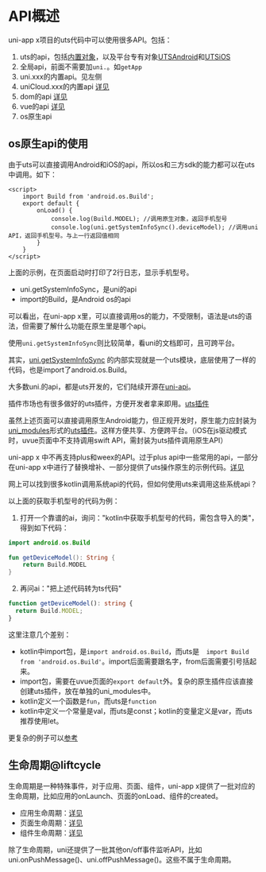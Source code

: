 # API概述

uni-app x项目的uts代码中可以使用很多API。包括：

1. uts的api，包括[内置对象](../uts/buildin-object-api/global.md)，以及平台专有对象[UTSAndroid](../uts/utsandroid.md)和[UTSiOS](../uts/utsios.md)
2. 全局api，前面不需要加`uni.`。如`getApp`
3. uni.xxx的内置api。见左侧
4. uniCloud.xxx的内置api [详见](./unicloud/README.md)
5. dom的api [详见](../dom/README.md)
6. vue的api [详见](../vue/README.md)
7. os原生api
	
## os原生api的使用
由于uts可以直接调用Android和iOS的api，所以os和三方sdk的能力都可以在uts中调用。如下：

```vue
<script>
	import Build from 'android.os.Build';
	export default {
		onLoad() {
			console.log(Build.MODEL); //调用原生对象，返回手机型号
			console.log(uni.getSystemInfoSync().deviceModel); //调用uni API，返回手机型号。与上一行返回值相同
		}
	}
</script>
```

上面的示例，在页面启动时打印了2行日志，显示手机型号。

- uni.getSystemInfoSync，是uni的api
- import的Build，是Android os的api

可以看出，在uni-app x里，可以直接调用os的能力，不受限制，语法是uts的语法，但需要了解什么功能在原生里是哪个api。

使用`uni.getSystemInfoSync`则比较简单，看uni的文档即可，且可跨平台。

其实，[uni.getSystemInfoSync](https://gitcode.net/dcloud/uni-api/-/blob/master/uni_modules/uni-getSystemInfo/utssdk/app-android/index.uts) 的内部实现就是一个uts模块，底层使用了一样的代码，也是import了android.os.Build。

大多数uni.的api，都是uts开发的，它们陆续开源在[uni-api](https://gitcode.net/dcloud/uni-api)。

插件市场也有很多做好的uts插件，方便开发者拿来即用。[uts插件](https://ext.dcloud.net.cn/?cat1=8&type=UpdatedDate)

虽然上述页面可以直接调用原生Android能力，但正规开发时，原生能力应封装为[uni_modules](https://uniapp.dcloud.net.cn/plugin/uni_modules.html)形式的[uts插件](https://uniapp.dcloud.net.cn/plugin/uts-plugin.html)。这样方便共享、方便跨平台。（iOS在js驱动模式时，uvue页面中不支持调用swift API，需封装为uts插件调用原生API）

uni-app x 中不再支持plus和weex的API。过于plus api中一些常用的api，一部分在uni-app x中进行了替换增补、一部分提供了uts操作原生的示例代码。[详见](ext.md)

网上可以找到很多kotlin调用系统api的代码，但如何使用uts来调用这些系统api？

以上面的获取手机型号的代码为例：

1. 打开一个靠谱的ai，询问："kotlin中获取手机型号的代码，需包含导入的类"，得到如下代码：
```kotlin
import android.os.Build  
  
fun getDeviceModel(): String {  
    return Build.MODEL  
}
```

2. 再问ai："把上述代码转为ts代码"
```ts
function getDeviceModel(): string {  
  return Build.MODEL;  
}
```

这里注意几个差别：
- kotlin中import包，是`import android.os.Build`，而uts是`	import Build from 'android.os.Build'`。import后面需要跟名字，from后面需要引号括起来。
- import包，需要在uvue页面的`export default`外。复杂的原生插件应该直接创建uts插件，放在单独的uni_modules中。
- kotlin定义一个函数是`fun`，而uts是`function`
- kotlin中定义一个常量是val，而uts是const；kotlin的变量定义是var，而uts推荐使用let。

更复杂的例子可以[参考](ext.md#kt2uts)

## 生命周期@liftcycle

生命周期是一种特殊事件，对于应用、页面、组件，uni-app x提供了一批对应的生命周期，比如应用的onLaunch、页面的onLoad、组件的created。

- 应用生命周期：[详见](../collocation/app.md#applifecycle)
- 页面生命周期：[详见](../page.md#lifecycle)
- 组件生命周期：[详见](../vue/component.md#component-lifecycle)

除了生命周期，uni还提供了一批其他on/off事件监听API，比如uni.onPushMessage()、uni.offPushMessage()。这些不属于生命周期。